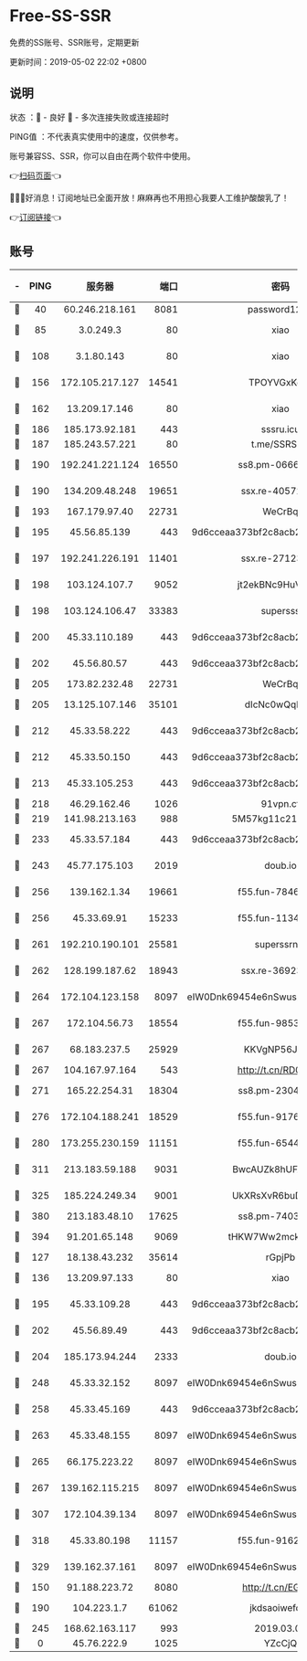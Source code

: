 # Free-SS-SSR

免费的SS账号、SSR账号，定期更新

更新时间：2019-05-02 22:02 +0800

## 说明

状态     ：🙂 - 良好 🙁 - 多次连接失败或连接超时

PING值   ：不代表真实使用中的速度，仅供参考。

账号兼容SS、SSR，你可以自由在两个软件中使用。

👉[扫码页面](https://liesauer.github.io/Free-SS-SSR/)👈

🎉🎉🎉好消息！订阅地址已全面开放！麻麻再也不用担心我要人工维护酸酸乳了！

👉[订阅链接](https://www.liesauer.net/yogurt/subscribe?ACCESS_TOKEN=DAYxR3mMaZAsaqUb)👈

## 账号

|-|PING|服务器|端口|密码|加密方式|区域|
|:----:|:----:|:-----:|-----:|:----:|:----:|:----:|
|🙂|40|60.246.218.161|8081|password1234|chacha20|CN|
|🙂|85|3.0.249.3|80|xiao|aes-128-ctr|SG|
|🙂|108|3.1.80.143|80|xiao|aes-128-ctr|SG|
|🙂|156|172.105.217.127|14541|TPOYVGxKglpi|aes-256-cfb|JP|
|🙂|162|13.209.17.146|80|xiao|aes-128-ctr|KR|
|🙂|186|185.173.92.181|443|sssru.icu|rc4-md5|RU|
|🙂|187|185.243.57.221|80|t.me/SSRSUB|rc4-md5|US|
|🙂|190|192.241.221.124|16550|ss8.pm-06663962|aes-256-cfb|US|
|🙂|190|134.209.48.248|19651|ssx.re-40572066|aes-256-cfb|US|
|🙂|193|167.179.97.40|22731|WeCrBq|rc4-md5|JP|
|🙂|195|45.56.85.139|443|9d6cceaa373bf2c8acb22e60b6a58be6|aes-256-cfb|US|
|🙂|197|192.241.226.191|11401|ssx.re-27123607|aes-256-cfb|US|
|🙂|198|103.124.107.7|9052|jt2ekBNc9HuVtm2a|aes-256-cfb|US|
|🙂|198|103.124.106.47|33383|supersss|aes-256-cfb|US|
|🙂|200|45.33.110.189|443|9d6cceaa373bf2c8acb22e60b6a58be6|aes-256-cfb|US|
|🙂|202|45.56.80.57|443|9d6cceaa373bf2c8acb22e60b6a58be6|aes-256-cfb|US|
|🙂|205|173.82.232.48|22731|WeCrBq|rc4-md5|US|
|🙂|205|13.125.107.146|35101|dIcNc0wQqMzU|aes-256-cfb|KR|
|🙂|212|45.33.58.222|443|9d6cceaa373bf2c8acb22e60b6a58be6|aes-256-cfb|US|
|🙂|212|45.33.50.150|443|9d6cceaa373bf2c8acb22e60b6a58be6|aes-256-cfb|US|
|🙂|213|45.33.105.253|443|9d6cceaa373bf2c8acb22e60b6a58be6|aes-256-cfb|US|
|🙂|218|46.29.162.46|1026|91vpn.cf|rc4-md5|RU|
|🙂|219|141.98.213.163|988|5M57kg11c214qDmK|chacha20|KR|
|🙂|233|45.33.57.184|443|9d6cceaa373bf2c8acb22e60b6a58be6|aes-256-cfb|US|
|🙂|243|45.77.175.103|2019|doub.io|aes-128-ctr|SG|
|🙂|256|139.162.1.34|19661|f55.fun-78462178|aes-256-cfb|SG|
|🙂|256|45.33.69.91|15233|f55.fun-11348219|aes-256-cfb|US|
|🙂|261|192.210.190.101|25581|superssrnet|aes-256-cfb|US|
|🙂|262|128.199.187.62|18943|ssx.re-36923500|aes-256-cfb|SG|
|🙂|264|172.104.123.158|8097|eIW0Dnk69454e6nSwuspv9DmS201tQ0D|aes-256-cfb|JP|
|🙂|267|172.104.56.73|18554|f55.fun-98537399|aes-256-cfb|SG|
|🙂|267|68.183.237.5|25929|KKVgNP56JeYW|aes-256-cfb|SG|
|🙂|267|104.167.97.164|543|http://t.cn/RD0D7sx|rc4-md5|CA|
|🙂|271|165.22.254.31|18304|ss8.pm-23048895|aes-256-cfb|SG|
|🙂|276|172.104.188.241|18529|f55.fun-91767224|aes-256-cfb|SG|
|🙂|280|173.255.230.159|11151|f55.fun-65449299|aes-256-cfb|US|
|🙂|311|213.183.59.188|9031|BwcAUZk8hUFAkDGN|aes-256-cfb|NL|
|🙂|325|185.224.249.34|9001|UkXRsXvR6buDMG2Y|aes-256-cfb|RU|
|🙂|380|213.183.48.10|17625|ss8.pm-74033677|rc4-md5|RU|
|🙂|394|91.201.65.148|9069|tHKW7Ww2mck9CHQG|aes-256-cfb|IT|
|🙂|127|18.138.43.232|35614|rGpjPb|rc4-md5|SG|
|🙂|136|13.209.97.133|80|xiao|aes-128-ctr|KR|
|🙂|195|45.33.109.28|443|9d6cceaa373bf2c8acb22e60b6a58be6|aes-256-cfb|US|
|🙂|202|45.56.89.49|443|9d6cceaa373bf2c8acb22e60b6a58be6|aes-256-cfb|US|
|🙂|204|185.173.94.244|2333|doub.io|aes-128-ctr|RU|
|🙂|248|45.33.32.152|8097|eIW0Dnk69454e6nSwuspv9DmS201tQ0D|aes-256-cfb|US|
|🙂|258|45.33.45.169|443|9d6cceaa373bf2c8acb22e60b6a58be6|aes-256-cfb|US|
|🙂|263|45.33.48.155|8097|eIW0Dnk69454e6nSwuspv9DmS201tQ0D|aes-256-cfb|US|
|🙂|265|66.175.223.22|8097|eIW0Dnk69454e6nSwuspv9DmS201tQ0D|aes-256-cfb|US|
|🙂|267|139.162.115.215|8097|eIW0Dnk69454e6nSwuspv9DmS201tQ0D|aes-256-cfb|JP|
|🙂|307|172.104.39.134|8097|eIW0Dnk69454e6nSwuspv9DmS201tQ0D|aes-256-cfb|SG|
|🙂|318|45.33.80.198|11157|f55.fun-91628812|aes-256-cfb|US|
|🙂|329|139.162.37.161|8097|eIW0Dnk69454e6nSwuspv9DmS201tQ0D|aes-256-cfb|SG|
|🙁|150|91.188.223.72|8080|http://t.cn/EGJIyrl|rc4-md5|RU|
|🙁|190|104.223.1.7|61062|jkdsaoiwefdsa|aes-256-cfb|US|
|🙁|245|168.62.163.117|993|2019.03.07|rc4-md5|US|
|🙁|0|45.76.222.9|1025|YZcCjQ|rc4-md5|JP|
